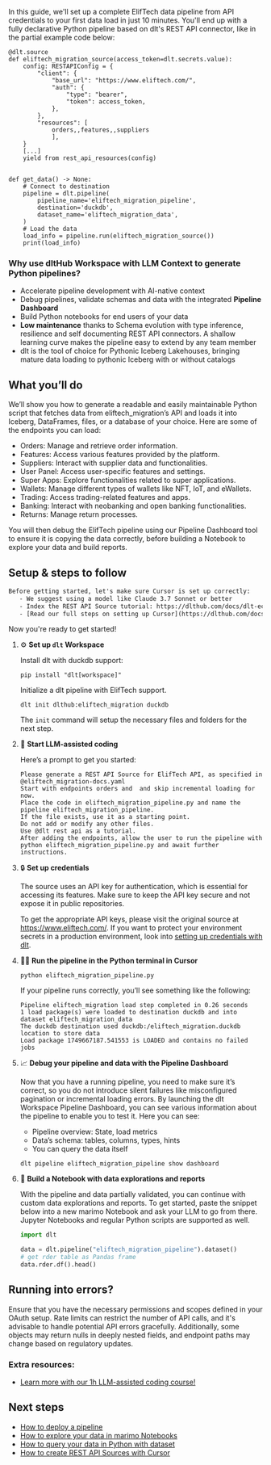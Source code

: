 In this guide, we'll set up a complete ElifTech data pipeline from API credentials to your first data load in just 10 minutes. You'll end up with a fully declarative Python pipeline based on dlt's REST API connector, like in the partial example code below:

```python-outcome
@dlt.source
def eliftech_migration_source(access_token=dlt.secrets.value):
    config: RESTAPIConfig = {
        "client": {
            "base_url": "https://www.eliftech.com/",
            "auth": {
                "type": "bearer",
                "token": access_token,
            },
        },
        "resources": [
            orders,,features,,suppliers
            ],
    }
    [...]
    yield from rest_api_resources(config)


def get_data() -> None:
    # Connect to destination
    pipeline = dlt.pipeline(
        pipeline_name='eliftech_migration_pipeline',
        destination='duckdb',
        dataset_name='eliftech_migration_data', 
    )
    # Load the data
    load_info = pipeline.run(eliftech_migration_source())
    print(load_info) 
```

### Why use dltHub Workspace with LLM Context to generate Python pipelines?

- Accelerate pipeline development with AI-native context
- Debug pipelines, validate schemas and data with the integrated **Pipeline Dashboard**
- Build Python notebooks for end users of your data
- **Low maintenance** thanks to Schema evolution with type inference, resilience and self documenting REST API connectors. A shallow learning curve makes the pipeline easy to extend by any team member
- dlt is the tool of choice for Pythonic Iceberg Lakehouses, bringing mature data loading to pythonic Iceberg with or without catalogs

## What you’ll do

We’ll show you how to generate a readable and easily maintainable Python script that fetches data from eliftech_migration’s API and loads it into Iceberg, DataFrames, files, or a database of your choice. Here are some of the endpoints you can load:

- Orders: Manage and retrieve order information.
- Features: Access various features provided by the platform.
- Suppliers: Interact with supplier data and functionalities.
- User Panel: Access user-specific features and settings.
- Super Apps: Explore functionalities related to super applications.
- Wallets: Manage different types of wallets like NFT, IoT, and eWallets.
- Trading: Access trading-related features and apps.
- Banking: Interact with neobanking and open banking functionalities.
- Returns: Manage return processes.

You will then debug the ElifTech pipeline using our Pipeline Dashboard tool to ensure it is copying the data correctly, before building a Notebook to explore your data and build reports.

## Setup & steps to follow

```default
Before getting started, let's make sure Cursor is set up correctly:
   - We suggest using a model like Claude 3.7 Sonnet or better
   - Index the REST API Source tutorial: https://dlthub.com/docs/dlt-ecosystem/verified-sources/rest_api/ and add it to context as **@dlt rest api**
   - [Read our full steps on setting up Cursor](https://dlthub.com/docs/dlt-ecosystem/llm-tooling/cursor-restapi#23-configuring-cursor-with-documentation)
```

Now you're ready to get started!

1. ⚙️ **Set up `dlt` Workspace**
    
    Install dlt with duckdb support:
    ```shell
    pip install "dlt[workspace]"
    ```

    Initialize a dlt pipeline with ElifTech support.
    ```shell
    dlt init dlthub:eliftech_migration duckdb
    ```

    The `init` command will setup the necessary files and folders for the next step.
    
2. 🤠 **Start LLM-assisted coding**
    
    Here’s a prompt to get you started:
    
    ```prompt
    Please generate a REST API Source for ElifTech API, as specified in @eliftech_migration-docs.yaml 
    Start with endpoints orders and  and skip incremental loading for now. 
    Place the code in eliftech_migration_pipeline.py and name the pipeline eliftech_migration_pipeline. 
    If the file exists, use it as a starting point. 
    Do not add or modify any other files. 
    Use @dlt rest api as a tutorial. 
    After adding the endpoints, allow the user to run the pipeline with python eliftech_migration_pipeline.py and await further instructions.
    ```

    
3. 🔒 **Set up credentials** 
    
    The source uses an API key for authentication, which is essential for accessing its features. Make sure to keep the API key secure and not expose it in public repositories.
    
    To get the appropriate API keys, please visit the original source at https://www.eliftech.com/.
    If you want to protect your environment secrets in a production environment, look into [setting up credentials with dlt](https://dlthub.com/docs/walkthroughs/add_credentials).
    
4. 🏃‍♀️ **Run the pipeline in the Python terminal in Cursor**
    
    ```shell
    python eliftech_migration_pipeline.py
    ```
    
    If your pipeline runs correctly, you’ll see something like the following:
    
    ```shell
    Pipeline eliftech_migration load step completed in 0.26 seconds
    1 load package(s) were loaded to destination duckdb and into dataset eliftech_migration_data
    The duckdb destination used duckdb:/eliftech_migration.duckdb location to store data
    Load package 1749667187.541553 is LOADED and contains no failed jobs
    ```
    
5. 📈 **Debug your pipeline and data with the Pipeline Dashboard**

    Now that you have a running pipeline, you need to make sure it’s correct, so you do not introduce silent failures like misconfigured pagination or incremental loading errors. By launching the dlt Workspace Pipeline Dashboard, you can see various information about the pipeline to enable you to test it. Here you can see:
    - Pipeline overview: State, load metrics
    - Data’s schema: tables, columns, types, hints
    - You can query the data itself
    
    ```shell
    dlt pipeline eliftech_migration_pipeline show dashboard
    ```
    
6. 🐍 **Build a Notebook with data explorations and reports**

    With the pipeline and data partially validated, you can continue with custom data explorations and reports. To get started, paste the snippet below into a new marimo Notebook and ask your LLM to go from there. Jupyter Notebooks and regular Python scripts are supported as well.

    
    ```python
    import dlt

   data = dlt.pipeline("eliftech_migration_pipeline").dataset()
   # get rder table as Pandas frame
   data.rder.df().head()
    ```

## Running into errors?

Ensure that you have the necessary permissions and scopes defined in your OAuth setup. Rate limits can restrict the number of API calls, and it's advisable to handle potential API errors gracefully. Additionally, some objects may return nulls in deeply nested fields, and endpoint paths may change based on regulatory updates.

### Extra resources:

- [Learn more with our 1h LLM-assisted coding course!](https://www.youtube.com/watch?v=GGid70rnJuM)

## Next steps

- [How to deploy a pipeline](https://dlthub.com/docs/walkthroughs/deploy-a-pipeline)
- [How to explore your data in marimo Notebooks](https://dlthub.com/docs/general-usage/dataset-access/marimo)
- [How to query your data in Python with dataset](https://dlthub.com/docs/general-usage/dataset-access/dataset)
- [How to create REST API Sources with Cursor](https://dlthub.com/docs/dlt-ecosystem/llm-tooling/cursor-restapi)
